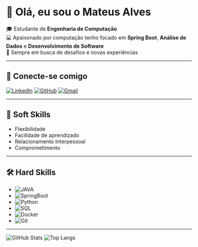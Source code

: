 # 👋 Olá, eu sou o Mateus Alves  

🎓 Estudante de **Engenharia de Computação**  
💻 Apaixonado por computação tenho focado em **Spring Boot**, **Análise de Dados** e **Desenvolvimento de Software**  
🚀 Sempre em busca de desafios e novas experiências  

---

## 🔗 Conecte-se comigo
[![LinkedIn](https://img.shields.io/badge/LinkedIn-0A66C2?style=for-the-badge&logo=linkedin&logoColor=white)](https://www.linkedin.com/in/mateus-alves-562118238/)
[![GitHub](https://img.shields.io/badge/GitHub-000000?style=for-the-badge&logo=github&logoColor=FF0000)](https://github.com/TeuszMAN)
[![Gmail](https://img.shields.io/badge/Gmail-000000?style=for-the-badge&logo=gmail&logoColor=0A66C2)](mailto:mateuszman.contato@gmail.com)

---

## 🧠 Soft Skills
- Flexibilidade  
- Facilidade de aprendizado  
- Relacionamento Interpessoal  
- Comprometimento  

---

## 🛠 Hard Skills
- ![JAVA](https://img.shields.io/badge/java-000000?style=for-the-badge&logo=openjdk&logoColor=FF0000) 
- ![SpringBoot](https://img.shields.io/badge/spring-000000?style=for-the-badge&logo=spring&logoColor=0A66C2) 
- ![Python](https://img.shields.io/badge/python-000000?style=for-the-badge&logo=python&logoColor=0A66C2) 
- ![SQL](https://img.shields.io/badge/SQL-000000?style=for-the-badge&logo=postgresql&logoColor=FF0000) 
- ![Docker](https://img.shields.io/badge/Docker-000000?style=for-the-badge&logo=docker&logoColor=0A66C2) 
- ![Git](https://img.shields.io/badge/GIT-000000?style=for-the-badge&logo=git&logoColor=FF0000) 

---

![GitHub Stats](https://github-readme-stats.vercel.app/api?username=TeuszMAN&theme=transparent&bg_color=000000&border_color=0A66C2&show_icons=true&icon_color=FF0000&title_color=0A66C2&text_color=FFFFFF)
![Top Langs](https://github-readme-stats.vercel.app/api/top-langs/?username=TeuszMAN&layout=compact&bg_color=000000&title_color=FF0000&text_color=FFFFFF&border_color=0A66C2)
